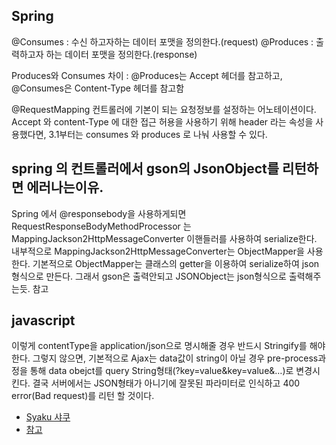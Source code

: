 ## Spring


@Consumes : 수신 하고자하는 데이터 포맷을 정의한다.(request)
@Produces : 출력하고자 하는 데이터 포맷을 정의한다.(response)

Produces와 Consumes 차이 : @Produces는 Accept 헤더를 참고하고, @Consumes은 Content-Type 헤더를 참고함

@RequestMapping
컨트롤러에 기본이 되는 요청정보를 설정하는 어노테이션이다.
Accept 와 content-Type 에 대한 접근 허용을 사용하기 위해 header 라는 속성을 사용했다면, 3.1부터는 consumes 와 produces 로 나눠 사용할 수 있다.


## spring 의 컨트롤러에서 gson의 JsonObject를 리턴하면 에러나는이유.
Spring 에서 @responsebody을 사용하게되면 RequestResponseBodyMethodProcessor 는 MappingJackson2HttpMessageConverter 이핸들러를 사용하여 serialize한다. 내부적으로 MappingJackson2HttpMessageConverter는 ObjectMapper을 사용한다. 기본적으로 ObjectMapper는 클래스의 getter을 이용하여 serialize하여 json형식으로 만든다.
그래서 gson은 출력안되고 JSONObject는 json형식으로 출력해주는듯.
참고

## javascript

이렇게 contentType을 application/json으로 명시해줄 경우 반드시 Stringify를 해야 한다. 그렇지 않으면, 기본적으로 Ajax는 data값이 string이 아닐 경우 pre-process과정을 통해 data obejct를 query String형태(?key=value&key=value&…)로 변경시킨다. 결국 서버에서는 JSON형태가 아니기에 잘못된 파라미터로 인식하고 400 error(Bad request)를 리턴 할 것이다.

* [Syaku 샤쿠](http://syaku.tistory.com/277)
* [참고](https://stackoverflow.com/questions/19204048/returning-jsonobject-using-responsebody-in-springmvc)
